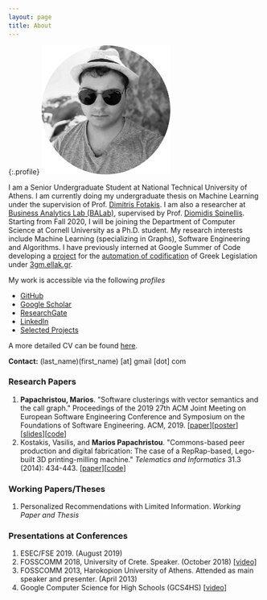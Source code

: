 ```yaml
---
layout: page
title: About
---
```


{:.profile}
![profile](profile_small.png)

I am a Senior Undergraduate Student at National Technical University of Athens. I am currently doing my undergraduate thesis on Machine Learning under the supervision of Prof. [Dimitris Fotakis](https://www.softlab.ntua.gr/~fotakis/). I am also a researcher at [Business Analytics Lab (BALab)](https://www.balab.aueb.gr), supervised by Prof. [Diomidis Spinellis](https://www2.dmst.aueb.gr/dds/). Starting from Fall 2020, I will be joining the Department of Computer Science at Cornell University as a Ph.D. student. My research interests include Machine Learning (specializing in Graphs), Software Engineering and Algorithms. I have previously interned at Google Summer of Code developing a [project](https://github.com/eellak/gsoc2018-3gm) for the [automation of codification](https://en.wikipedia.org/wiki/Codification_(law)) of Greek Legislation under [3gm.ellak.gr](https://3gm.ellak.gr/).

My work is accessible via the following _profiles_

 * [GitHub](https://github.com/papachristoumarios)
 * [Google Scholar](https://scholar.google.gr/citations?user=T12JO3MAAAAJ&hl=en)
 * [ResearchGate](https://www.researchgate.net/profile/Marios_Papachristou)
 * [LinkedIn](https://www.linkedin.com/in/papachristoumarios/)
 * [Selected Projects](https://papachristoumarios.github.io/projects/)


A more detailed CV can be found [here](https://github.com/papachristoumarios/papachristoumarios.github.io/raw/master/cv/cv.pdf).

**Contact:** (last\_name)(first\_name) \[at\] gmail \[dot\] com 

### Research Papers

1. **Papachristou, Marios**. "Software clusterings with vector semantics and the call graph." Proceedings of the 2019 27th ACM Joint Meeting on European Software Engineering Conference and Symposium on the Foundations of Software Engineering. ACM, 2019. [[paper](https://dl.acm.org/ft_gateway.cfm?id=3342483&ftid=2079222&dwn=1&CFID=153556087&CFTOKEN=36ac21aaba2c23e4-0B9B763B-E662-BAAF-D196DCC6AA9653E4)][[poster](https://github.com/papachristoumarios/software-clusterings-with-vector-semantics-and-call-graph/raw/master/poster/poster.pdf)][[slides](https://github.com/papachristoumarios/software-clusterings-with-vector-semantics-and-call-graph/raw/master/slides/slides.pdf)][[code](https://github.com/papachristoumarios/sade)]
2. Kostakis, Vasilis, and **Marios Papachristou**. "Commons-based peer production and digital fabrication: The case of a RepRap-based, Lego-built 3D printing-milling machine." *Telematics and Informatics* 31.3 (2014): 434-443. [[paper](http://www.p2plab.gr/en/wp-content/uploads/2013/05/Telematics-Informatics.pdf)][[code](https://github.com/papachristoumarios/lego-mindstorms-3d-printing-milling-machine)] 

### Working Papers/Theses

1. Personalized Recommendations with Limited Information. _Working Paper and  Thesis_

### Presentations at Conferences

 1. ESEC/FSE 2019. (August 2019)
 2. FOSSCOMM 2018, University of Crete. Speaker. (October 2018) [[video](https://www.youtube.com/watch?v=_UIGsy85Ehw)]
 3. FOSSCOMM 2013, Harokopion University of Athens. Attended as main speaker and presenter. (April 2013)
 4. Google Computer Science for High Schools (GCS4HS) [[video](https://www.youtube.com/watch?v=LHcqZHar2JM)]

